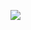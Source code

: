 
<!---
OhWonJu/OhWonJu is a ✨ special ✨ repository because its `README.md` (this file) appears on your GitHub profile.
You can click the Preview link to take a look at your changes.
--->

<a href="https://api.accredible.com/v1/frontend/credential_website_embed_image/certificate/37250940" target="_blank"><img src="https://img.shields.io/badge/-TensorFlow-#FF6F00?style=flat-square&logo=Vimeo&logoColor=white"/></a>

